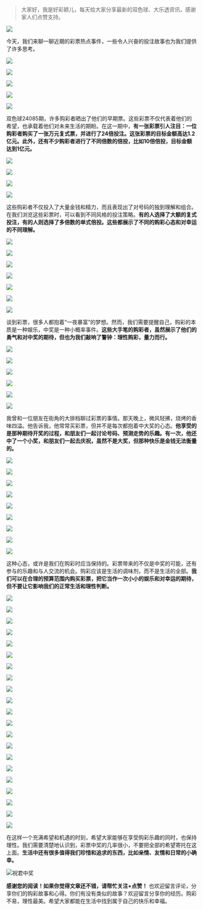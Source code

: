 > 大家好，我是好彩颖儿，每天给大家分享最新的双色球、大乐透资讯，感谢家人们点赞支持。

![](https://cdn.jsdelivr.net/gh/wangwenjie1314/PicCDN/2024-7-11/1720660897499-image.png)

今天，我们来聊一聊近期的彩票热点事件，一些令人兴奋的投注故事也为我们提供了许多思考。


![](https://cdn.jsdelivr.net/gh/wangwenjie1314/PicCDN/2024-7-25/1721877686780-image.png)

![](https://cdn.jsdelivr.net/gh/wangwenjie1314/PicCDN/2024-7-25/1721877680076-image.png)

![](https://cdn.jsdelivr.net/gh/wangwenjie1314/PicCDN/2024-7-25/1721877694379-image.png)


![](https://cdn.jsdelivr.net/gh/wangwenjie1314/PicCDN/2024-7-25/1721877716850-image.png)

![](https://cdn.jsdelivr.net/gh/wangwenjie1314/PicCDN/2024-7-25/1721877705892-image.png)

双色球24085期，许多购彩者晒出了他们的早期票。这些彩票不仅代表着他们的希望，也承载着他们对未来生活的期盼。在这一期中，**有一张彩票引人注目：一位购彩者购买了一张万元复式票，并进行了24倍投注。这张彩票的目标金额高达1.2亿元。此外，还有不少购彩者进行了不同倍数的倍投，比如10倍倍投，目标金额达到1亿元。**


![](https://cdn.jsdelivr.net/gh/wangwenjie1314/PicCDN/2024-7-25/1721877755608-image.png)

![](https://cdn.jsdelivr.net/gh/wangwenjie1314/PicCDN/2024-7-25/1721877776401-image.png)


![](https://cdn.jsdelivr.net/gh/wangwenjie1314/PicCDN/2024-7-25/1721877796873-image.png)

![](https://cdn.jsdelivr.net/gh/wangwenjie1314/PicCDN/2024-7-25/1721877817427-image.png)


这些购彩者不仅投入了大量金钱和精力，而且表现出了对号码的独到理解和组合。在我们浏览这些彩票时，可以看到不同风格的投注策略。**有的人选择了大额的复式投注，有的人则选择了多倍数的单式倍投。这些都展示了不同的购彩心态和对幸运的不同理解。**

![](https://cdn.jsdelivr.net/gh/wangwenjie1314/PicCDN/2024-7-25/1721877836371-image.png)


![](https://cdn.jsdelivr.net/gh/wangwenjie1314/PicCDN/2024-7-25/1721877844375-image.png)


![](https://cdn.jsdelivr.net/gh/wangwenjie1314/PicCDN/2024-7-25/1721877856642-image.png)

![](https://cdn.jsdelivr.net/gh/wangwenjie1314/PicCDN/2024-7-25/1721877898288-image.png)

![](https://cdn.jsdelivr.net/gh/wangwenjie1314/PicCDN/2024-7-25/1721877923371-image.png)

![](https://cdn.jsdelivr.net/gh/wangwenjie1314/PicCDN/2024-7-25/1721877938265-image.png)

![](https://cdn.jsdelivr.net/gh/wangwenjie1314/PicCDN/2024-7-25/1721877978281-image.png)


谈到彩票，很多人都抱着“一夜暴富”的梦想。然而，我们需要提醒自己，购彩的本质是一种娱乐，中奖是一种小概率事件。**这些大手笔的购彩者，虽然展示了他们的勇气和对中奖的期待，但也为我们敲响了警钟：理性购彩，量力而行。**


![](https://cdn.jsdelivr.net/gh/wangwenjie1314/PicCDN/2024-7-25/1721878003617-image.png)

![](https://cdn.jsdelivr.net/gh/wangwenjie1314/PicCDN/2024-7-25/1721877996535-image.png)

![](https://cdn.jsdelivr.net/gh/wangwenjie1314/PicCDN/2024-7-25/1721877990001-image.png)

![](https://cdn.jsdelivr.net/gh/wangwenjie1314/PicCDN/2024-7-25/1721878016704-image.png)

![](https://cdn.jsdelivr.net/gh/wangwenjie1314/PicCDN/2024-7-25/1721878026612-image.png)

![](https://cdn.jsdelivr.net/gh/wangwenjie1314/PicCDN/2024-7-25/1721878034731-image.png)


我曾和一位朋友在街角的大排档聊过彩票的事情。那天晚上，微风轻拂，烧烤的香味四溢。他告诉我，他常常买彩票，但并不是每次都抱着中大奖的心态。**他享受的是那种期待开奖的过程，和朋友们一起讨论号码、预测走势的乐趣。有一次，他还中了一个小奖，和朋友们一起去庆祝，虽然不是大奖，但那种快乐是金钱无法衡量的。**


![](https://cdn.jsdelivr.net/gh/wangwenjie1314/PicCDN/2024-7-25/1721878111205-image.png)

![](https://cdn.jsdelivr.net/gh/wangwenjie1314/PicCDN/2024-7-25/1721878097786-image.png)

![](https://cdn.jsdelivr.net/gh/wangwenjie1314/PicCDN/2024-7-25/1721878092038-image.png)

![](https://cdn.jsdelivr.net/gh/wangwenjie1314/PicCDN/2024-7-25/1721878086000-image.png)

![](https://cdn.jsdelivr.net/gh/wangwenjie1314/PicCDN/2024-7-25/1721878077815-image.png)

![](https://cdn.jsdelivr.net/gh/wangwenjie1314/PicCDN/2024-7-25/1721878051593-image.png)

![](https://cdn.jsdelivr.net/gh/wangwenjie1314/PicCDN/2024-7-25/1721878120569-image.png)


![](https://cdn.jsdelivr.net/gh/wangwenjie1314/PicCDN/2024-7-25/1721878137465-image.png)

![](https://cdn.jsdelivr.net/gh/wangwenjie1314/PicCDN/2024-7-25/1721878130055-image.png)

这种心态，或许是我们在购彩时应当保持的。彩票带来的不仅是中奖的可能，还有参与的乐趣和与人交流的机会。购彩应该是生活的调味剂，而不是生活的全部。**我们可以在合理的预算范围内购买彩票，把它当作一次小小的娱乐和对幸运的期待，但不要让它影响我们的正常生活和理性判断。**


![](https://cdn.jsdelivr.net/gh/wangwenjie1314/PicCDN/2024-7-25/1721878219165-image.png)

![](https://cdn.jsdelivr.net/gh/wangwenjie1314/PicCDN/2024-7-25/1721878213216-image.png)

![](https://cdn.jsdelivr.net/gh/wangwenjie1314/PicCDN/2024-7-25/1721878207514-image.png)

![](https://cdn.jsdelivr.net/gh/wangwenjie1314/PicCDN/2024-7-25/1721878188165-image.png)

![](https://cdn.jsdelivr.net/gh/wangwenjie1314/PicCDN/2024-7-25/1721878177176-image.png)

![](https://cdn.jsdelivr.net/gh/wangwenjie1314/PicCDN/2024-7-25/1721878168890-image.png)

![](https://cdn.jsdelivr.net/gh/wangwenjie1314/PicCDN/2024-7-25/1721878158041-image.png)

![](https://cdn.jsdelivr.net/gh/wangwenjie1314/PicCDN/2024-7-25/1721878277423-image.png)


![](https://cdn.jsdelivr.net/gh/wangwenjie1314/PicCDN/2024-7-25/1721878248974-image.png)

![](https://cdn.jsdelivr.net/gh/wangwenjie1314/PicCDN/2024-7-25/1721878259441-image.png)

![](https://cdn.jsdelivr.net/gh/wangwenjie1314/PicCDN/2024-7-25/1721878300537-image.png)


![](https://cdn.jsdelivr.net/gh/wangwenjie1314/PicCDN/2024-7-25/1721878289856-image.png)


![](https://cdn.jsdelivr.net/gh/wangwenjie1314/PicCDN/2024-7-25/1721878339838-image.png)

![](https://cdn.jsdelivr.net/gh/wangwenjie1314/PicCDN/2024-7-25/1721878333841-image.png)

![](https://cdn.jsdelivr.net/gh/wangwenjie1314/PicCDN/2024-7-25/1721878325635-image.png)

![](https://cdn.jsdelivr.net/gh/wangwenjie1314/PicCDN/2024-7-25/1721878316203-image.png)

![](https://cdn.jsdelivr.net/gh/wangwenjie1314/PicCDN/2024-7-25/1721878309049-image.png)

![](https://cdn.jsdelivr.net/gh/wangwenjie1314/PicCDN/2024-7-25/1721878359608-image.png)

![](https://cdn.jsdelivr.net/gh/wangwenjie1314/PicCDN/2024-7-25/1721878384425-image.png)

![](https://cdn.jsdelivr.net/gh/wangwenjie1314/PicCDN/2024-7-25/1721878372717-image.png)


![](https://cdn.jsdelivr.net/gh/wangwenjie1314/PicCDN/2024-7-25/1721878396084-image.png)

在这样一个充满希望和机遇的时刻，希望大家能够在享受购彩乐趣的同时，也保持理性。我们需要清楚地认识到，彩票中奖的几率很小，不要把全部的希望寄托在这上面。**生活中还有很多值得我们珍惜和追求的东西，比如亲情、友情和日常的小确幸。**

![祝君中奖](https://cdn.jsdelivr.net/gh/wangwenjie1314/PicCDN/2024-7-9/1720495112898-image.png)


**感谢您的阅读！如果你觉得文章还不错，请帮忙关注+点赞！** 也欢迎留言评论，分享你们的购彩故事和心得。你们有没有类似的故事？欢迎留言分享你的经历。购彩不易，理性最美。希望大家都能在生活中找到属于自己的快乐和幸福。